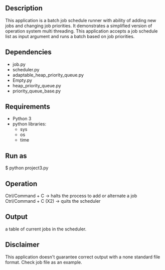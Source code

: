 Description
-----
This application is a batch job schedule runner with ability of adding new jobs
and changing job priorities. It demonstrates a simplified version of operation
system multi threading.
This application accepts a job schedule list as input argument
and runs a batch based on job priorities.

Dependencies
-----
- job.py
- scheduler.py
- adaptable_heap_priority_queue.py
- Empty.py
- heap_priority_queue.py
- priority_queue_base.py


Requirements
-----
- Python 3
- python libraries:
    - sys
    - os
    - time

Run as
-----
$ python project3.py <input-job-listing> <sleep-time>

Operation
-----
Ctrl/Command + C -> halts the process to add or alternate a job
Ctrl/Command + C (X2) -> quits the scheduler

Output
-----
a table of current jobs in the scheduler.

Disclaimer
-----
This application doesn't guarantee correct output with a none standard file
format. Check job file as an example.
